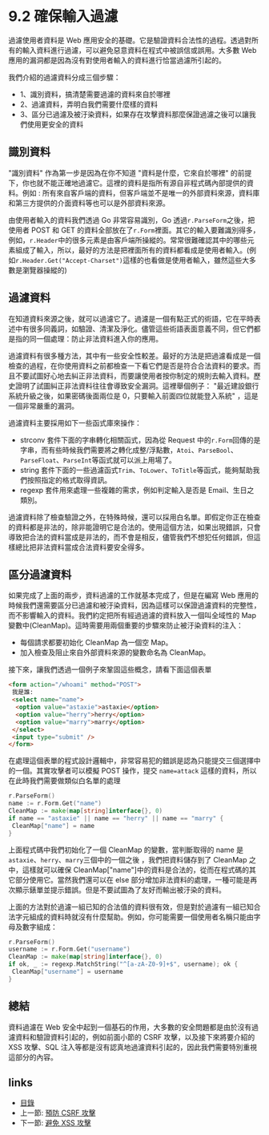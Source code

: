 # 9.2 確保輸入過濾

過濾使用者資料是 Web 應用安全的基礎。它是驗證資料合法性的過程。透過對所有的輸入資料進行過濾，可以避免惡意資料在程式中被誤信或誤用。大多數 Web 應用的漏洞都是因為沒有對使用者輸入的資料進行恰當過濾所引起的。

我們介紹的過濾資料分成三個步驟：

- 1、識別資料，搞清楚需要過濾的資料來自於哪裡
- 2、過濾資料，弄明白我們需要什麼樣的資料
- 3、區分已過濾及被汙染資料，如果存在攻擊資料那麼保證過濾之後可以讓我們使用更安全的資料

## 識別資料

 "識別資料" 作為第一步是因為在你不知道 "資料是什麼，它來自於哪裡" 的前提下，你也就不能正確地過濾它。這裡的資料是指所有源自非程式碼內部提供的資料。例如 : 所有來自客戶端的資料，但客戶端並不是唯一的外部資料來源，資料庫和第三方提供的介面資料等也可以是外部資料來源。

由使用者輸入的資料我們透過 Go 非常容易識別，Go 透過`r.ParseForm`之後，把使用者 POST 和 GET 的資料全部放在了`r.Form`裡面。其它的輸入要難識別得多，例如，`r.Header`中的很多元素是由客戶端所操縱的。常常很難確認其中的哪些元素組成了輸入，所以，最好的方法是把裡面所有的資料都看成是使用者輸入。(例如`r.Header.Get("Accept-Charset")`這樣的也看做是使用者輸入，雖然這些大多數是瀏覽器操縱的)

## 過濾資料

在知道資料來源之後，就可以過濾它了。過濾是一個有點正式的術語，它在平時表述中有很多同義詞，如驗證、清潔及淨化。儘管這些術語表面意義不同，但它們都是指的同一個處理：防止非法資料進入你的應用。

過濾資料有很多種方法，其中有一些安全性較差。最好的方法是把過濾看成是一個檢查的過程，在你使用資料之前都檢查一下看它們是否是符合合法資料的要求。而且不要試圖好心地去糾正非法資料，而要讓使用者按你制定的規則去輸入資料。歷史證明了試圖糾正非法資料往往會導致安全漏洞。這裡舉個例子： "最近建設銀行系統升級之後，如果密碼後面兩位是 0，只要輸入前面四位就能登入系統" ，這是一個非常嚴重的漏洞。

過濾資料主要採用如下一些函式庫來操作：

- strconv 套件下面的字串轉化相關函式，因為從 Request 中的`r.Form`回傳的是字串，而有些時候我們需要將之轉化成整/浮點數，`Atoi`、`ParseBool`、`ParseFloat`、`ParseInt`等函式就可以派上用場了。
- string 套件下面的一些過濾函式`Trim`、`ToLower`、`ToTitle`等函式，能夠幫助我們按照指定的格式取得資訊。
- regexp 套件用來處理一些複雜的需求，例如判定輸入是否是 Email、生日之類別。

過濾資料除了檢查驗證之外，在特殊時候，還可以採用白名單。即假定你正在檢查的資料都是非法的，除非能證明它是合法的。使用這個方法，如果出現錯誤，只會導致把合法的資料當成是非法的，而不會是相反，儘管我們不想犯任何錯誤，但這樣總比把非法資料當成合法資料要安全得多。

## 區分過濾資料

如果完成了上面的兩步，資料過濾的工作就基本完成了，但是在編寫 Web 應用的時候我們還需要區分已過濾和被汙染資料，因為這樣可以保證過濾資料的完整性，而不影響輸入的資料。我們約定把所有經過過濾的資料放入一個叫全域性的 Map 變數中(CleanMap)。這時需要用兩個重要的步驟來防止被汙染資料的注入：

- 每個請求都要初始化 CleanMap 為一個空 Map。
- 加入檢查及阻止來自外部資料來源的變數命名為 CleanMap。

接下來，讓我們透過一個例子來鞏固這些概念，請看下面這個表單

```html
<form action="/whoami" method="POST">
 我是誰:
 <select name="name">
  <option value="astaxie">astaxie</option>
  <option value="herry">herry</option>
  <option value="marry">marry</option>
 </select>
 <input type="submit" />
</form>
```

在處理這個表單的程式設計邏輯中，非常容易犯的錯誤是認為只能提交三個選擇中的一個。其實攻擊者可以模擬 POST 操作，提交 `name=attack` 這樣的資料，所以在此時我們需要做類似白名單的處理

```Go
r.ParseForm()
name := r.Form.Get("name")
CleanMap := make(map[string]interface{}, 0)
if name == "astaxie" || name == "herry" || name == "marry" {
 CleanMap["name"] = name
}
```

上面程式碼中我們初始化了一個 CleanMap 的變數，當判斷取得的 name 是`astaxie`、`herry`、`marry`三個中的一個之後
，我們把資料儲存到了 CleanMap 之中，這樣就可以確保 CleanMap["name"]中的資料是合法的，從而在程式碼的其它部分使用它。當然我們還可以在 else 部分增加非法資料的處理，一種可能是再次顯示錶單並提示錯誤。但是不要試圖為了友好而輸出被汙染的資料。

上面的方法對於過濾一組已知的合法值的資料很有效，但是對於過濾有一組已知合法字元組成的資料時就沒有什麼幫助。例如，你可能需要一個使用者名稱只能由字母及數字組成：

```Go
r.ParseForm()
username := r.Form.Get("username")
CleanMap := make(map[string]interface{}, 0)
if ok, _ := regexp.MatchString("^[a-zA-Z0-9]+$", username); ok {
 CleanMap["username"] = username
}
```

## 總結

資料過濾在 Web 安全中起到一個基石的作用，大多數的安全問題都是由於沒有過濾資料和驗證資料引起的，例如前面小節的 CSRF 攻擊，以及接下來將要介紹的 XSS 攻擊、SQL 注入等都是沒有認真地過濾資料引起的，因此我們需要特別重視這部分的內容。

## links

* [目錄](preface.md)
* 上一節: [預防 CSRF 攻擊](09.1.md)
* 下一節: [避免 XSS 攻擊](09.3.md)
